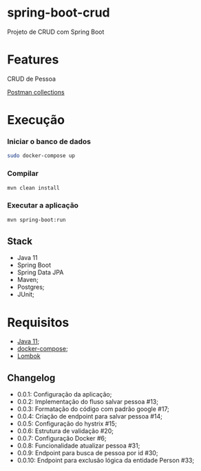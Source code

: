 # spring-boot-crud
Projeto de CRUD com Spring Boot

# Features
CRUD de Pessoa

[Postman collections](https://github.com/robertocandido/spring-boot-crud/blob/master/spring-boot-crud.postman_collection.json)

# Execução
### Iniciar o banco de dados
```bash
sudo docker-compose up
```
### Compilar
```bash
mvn clean install
```
### Executar a aplicação
```bash
mvn spring-boot:run
```

## Stack
* Java 11
* Spring Boot
* Spring Data JPA
* Maven;
* Postgres;
* JUnit;

# Requisitos
* [Java 11](https://www.oracle.com/technetwork/java/javase/downloads/jdk11-downloads-5066655.html);
* [docker-compose](https://docs.docker.com/compose/install/#install-compose);
* [Lombok](https://projectlombok.org/)


## Changelog
- 0.0.1: Configuração da aplicação;
- 0.0.2: Implementação do fluso salvar pessoa #13;
- 0.0.3: Formatação do código com padrão google #17;
- 0.0.4: Criação de endpoint para salvar pessoa #14;
- 0.0.5: Configuração do hystrix #15;
- 0.0.6: Estrutura de validação #20;
- 0.0.7: Configuração Docker #6;
- 0.0.8: Funcionalidade atualizar pessoa #31;
- 0.0.9: Endpoint para busca de pessoa por id #30;
- 0.0.10: Endpoint para exclusão lógica da entidade Person #33;

